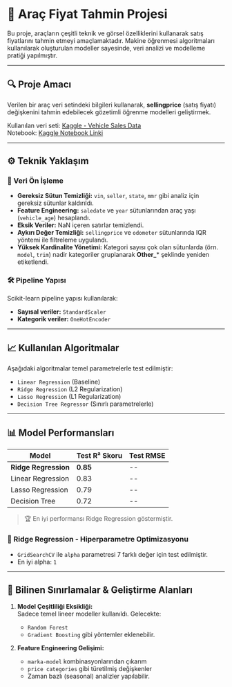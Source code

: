 # 🚗 Araç Fiyat Tahmin Projesi

Bu proje, araçların çeşitli teknik ve görsel özelliklerini kullanarak satış fiyatlarını tahmin etmeyi amaçlamaktadır. Makine öğrenmesi algoritmaları kullanılarak oluşturulan modeller sayesinde, veri analizi ve modelleme pratiği yapılmıştır.

---

## 🔍 Proje Amacı

Verilen bir araç veri setindeki bilgileri kullanarak, **sellingprice** (satış fiyatı) değişkenini tahmin edebilecek gözetimli öğrenme modelleri geliştirmek.

Kullanılan veri seti: [Kaggle - Vehicle Sales Data](https://www.kaggle.com/datasets/syedanwarafridi/vehicle-sales-data)  
Notebook: [Kaggle Notebook Linki](https://www.kaggle.com/code/burakerturk/arac-fiyat-tahmin-projesi)

---

## ⚙️ Teknik Yaklaşım

### 🔧 Veri Ön İşleme

- **Gereksiz Sütun Temizliği:** `vin`, `seller`, `state`, `mmr` gibi analiz için gereksiz sütunlar kaldırıldı.
- **Feature Engineering:** `saledate` ve `year` sütunlarından araç yaşı (`vehicle_age`) hesaplandı.
- **Eksik Veriler:** NaN içeren satırlar temizlendi.
- **Aykırı Değer Temizliği:** `sellingprice` ve `odometer` sütunlarında IQR yöntemi ile filtreleme uygulandı.
- **Yüksek Kardinalite Yönetimi:** Kategori sayısı çok olan sütunlarda (örn. `model`, `trim`) nadir kategoriler gruplanarak **Other_*** şeklinde yeniden etiketlendi.

### 🛠️ Pipeline Yapısı

Scikit-learn pipeline yapısı kullanılarak:

- **Sayısal veriler:** `StandardScaler`
- **Kategorik veriler:** `OneHotEncoder`

---

## 📈 Kullanılan Algoritmalar

Aşağıdaki algoritmalar temel parametrelerle test edilmiştir:

- `Linear Regression` (Baseline)
- `Ridge Regression` (L2 Regularization)
- `Lasso Regression` (L1 Regularization)
- `Decision Tree Regressor` (Sınırlı parametrelerle)

---

## 📊 Model Performansları

| Model               | Test R² Skoru | Test RMSE |
|--------------------|---------------|-----------|
| **Ridge Regression** | **0.85**        | --        |
| Linear Regression  | 0.83          | --        |
| Lasso Regression   | 0.79          | --        |
| Decision Tree      | 0.72          | --        |

> 🏆 En iyi performansı Ridge Regression göstermiştir.

### 🎯 Ridge Regression - Hiperparametre Optimizasyonu

- `GridSearchCV` ile `alpha` parametresi 7 farklı değer için test edilmiştir.
- En iyi alpha: `1`

---

## 🚧 Bilinen Sınırlamalar & Geliştirme Alanları

1. **Model Çeşitliliği Eksikliği:**  
   Sadece temel lineer modeller kullanıldı. Gelecekte:
   - `Random Forest`
   - `Gradient Boosting` gibi yöntemler eklenebilir.

2. **Feature Engineering Gelişimi:**  
   - `marka-model` kombinasyonlarından çıkarım
   - `price categories` gibi türetilmiş değişkenler
   - Zaman bazlı (seasonal) analizler yapılabilir.
